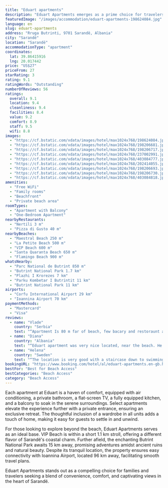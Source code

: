 ```yaml
---
title: "Eduart apartments"
description: "Eduart Apartments emerges as a prime choice for travelers seeking beachfront bliss in Sarandë, located a mere stone's throw away from the pristine Maestral Beach."
featuredImage: "/images/accommodation/eduart-apartments-198624084.jpg"
language: en
slug: eduart-apartments
address: "Rruga Butrinti, 9701 Sarandë, Albania"
city: "Sarandë"
location: "Sarandë"
accommodationType: "apartment"
coordinates:
  lat: 39.86415916
  lng: 20.017442
price: "US$27"
priceFrom: 27
starRating: 3
rating: 9.1
ratingWords: "Outstanding"
numberOfReviews: 56
ratings:
  overall: 9.1
  location: 9.4
  cleanliness: 9.4
  facilities: 8.4
  value: 9.2
  comfort: 8.9
  staff: 9.5
  wifi: 8.8
images:
  - "https://cf.bstatic.com/xdata/images/hotel/max1024x768/198624084.jpg?k=2e94c5f4a8055d33f2e19d80c348e61ee98beba96215b3f55cde3b6beff22084&o=&hp=1"
  - "https://cf.bstatic.com/xdata/images/hotel/max1024x768/198206681.jpg?k=83d3c2ae7e60355472ee343f7ef92e993159012df277ffd54f02753dd45bc890&o=&hp=1"
  - "https://cf.bstatic.com/xdata/images/hotel/max1024x768/198206717.jpg?k=24b4fb252b184bd1650c29c63aa1d78e1092b63573f444a3968195f4e69110f1&o=&hp=1"
  - "https://cf.bstatic.com/xdata/images/hotel/max1024x768/237002991.jpg?k=e2085bf37d00f8d9453c0f7a14c0b652adb30c524fe798db50868d62769db318&o=&hp=1"
  - "https://cf.bstatic.com/xdata/images/hotel/max1024x768/403084777.jpg?k=b9e6eeb4b08543cefd05779f3ab474ab9f57f6fddfdc0ba7bb95b400abfe94a7&o=&hp=1"
  - "https://cf.bstatic.com/xdata/images/hotel/max1024x768/202414055.jpg?k=61f068d8a2ced6ed634c10e7ad9fe40da1452327d668921392f5e4a077c82053&o=&hp=1"
  - "https://cf.bstatic.com/xdata/images/hotel/max1024x768/198206693.jpg?k=1723c335e6355fe013e39c6afbc82385e42e5396ee922ce8021724b41a9b50d3&o=&hp=1"
  - "https://cf.bstatic.com/xdata/images/hotel/max1024x768/198206730.jpg?k=4fa2676066a3d01aed3a02b07bdf8114d858e55fb51806b1076a47731d022844&o=&hp=1"
  - "https://cf.bstatic.com/xdata/images/hotel/max1024x768/403084818.jpg?k=9f95ef050a3c35f15bed5b28f52b191fce264ea99061951b311b5eec2415e612&o=&hp=1"
amenities:
  - "Free WiFi"
  - "Family rooms"
  - "Beachfront"
  - "Private beach area"
roomTypes:
  - "Apartment with Balcony"
  - "One-Bedroom Apartment"
nearbyRestaurants:
  - "Nertili 3 m"
  - "Pizza di Gusto 40 m"
nearbyBeaches:
  - "Maestral Beach 250 m"
  - "La Petite Beach 500 m"
  - "VIP Beach 600 m"
  - "Santa Quaranta Beach 650 m"
  - "Flamingo Beach 900 m"
whatsNearby:
  - "Parc National de Butrint 850 m"
  - "Butrint National Park 1.7 km"
  - "Plazhi I Krorezes 7 km"
  - "Parku Kombetar I Butrintit 11 km"
  - "Butrint National Park 11 km"
airports:
  - "Corfu International Airport 29 km"
  - "Ioannina Airport 70 km"
paymentMethods:
  - "Mastercard"
  - "Visa"
reviews:
  - name: "Vlade"
    country: "Serbia"
    text: "“Apartment Is 80 m far of beach, few bacary and restoraunt also. Host was very helpful when my car baterry spoiled.”"
  - name: "Diana"
    country: "Albania"
    text: "“Eduart apartment was very nice located, near the beach. He was very helpful and answered all our questions. The room was very clean and spacious. A really good spot for a holiday in saranda. A lot of markets and restaurants were near . We had a...”"
  - name: "Helena"
    country: "Sweden"
    text: "“The location is very good with a staircase down to swimming and sunbathing with sunbeds borrowed from the hotel. In the evening, you can catch fantastic sunsets if you go down to the water. There are many good restaurants in the area. To the town...”"
bookingURL: "https://www.booking.com/hotel/al/eduart-apartments.en-gb.html?aid=8035640"
bestFor: "Best for Beach Access"
bestCategories: "Beach Access"
category: "Beach Access"
---
```


Each apartment at Eduart is a haven of comfort, equipped with air conditioning, a private bathroom, a flat-screen TV, a fully equipped kitchen, and a balcony to soak in the serene surroundings. Select apartments elevate the experience further with a private entrance, ensuring an exclusive retreat. The thoughtful inclusion of a wardrobe in all units adds a touch of home, making it easy for guests to settle in and unwind.

For those looking to explore beyond the beach, Eduart Apartments serves as an ideal base. VIP Beach is within a short 1.1 km stroll, offering a different flavor of Sarandë's coastal charm. Further afield, the enchanting Butrint National Park awaits 15 km away, promising adventures amidst ancient ruins and natural beauty. Despite its tranquil location, the property ensures easy connectivity with Ioannina Airport, located 96 km away, facilitating smooth travel plans.

Eduart Apartments stands out as a compelling choice for families and travelers seeking a blend of convenience, comfort, and captivating views in the heart of Sarandë.